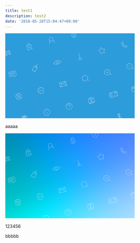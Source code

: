 ```yaml
---
title: test1
description: test2
date: '2018-05-28T15:04:47+09:00'
---
```

![test1](/images/uploads/help.png)

aaaaa

![test2](/images/uploads/help2.png)

123456

bbbbb
